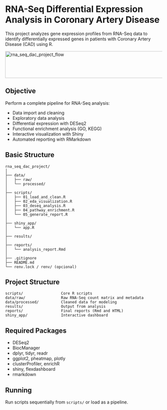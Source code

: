 # RNA-Seq Differential Expression Analysis in Coronary Artery Disease

This project analyzes gene expression profiles from RNA-Seq data to identify differentially expressed genes in patients with Coronary Artery Disease (CAD) using R.

<img width="960" height="86" alt="rna_seq_dac_project_flow" src="https://github.com/user-attachments/assets/2fc846fa-9f34-4273-979b-5c11786f9a9c" />

## Objective

Perform a complete pipeline for RNA-Seq analysis:
- Data import and cleaning
- Exploratory data analysis
- Differential expression with DESeq2
- Functional enrichment analysis (GO, KEGG)
- Interactive visualization with Shiny
- Automated reporting with RMarkdown

## Basic Structure
```
rna_seq_dac_project/
│
├── data/
│   ├── raw/
│   └── processed/
│
├── scripts/
│   ├── 01_load_and_clean.R
│   ├── 02_eda_visualization.R
│   ├── 03_deseq_analysis.R
│   ├── 04_pathway_enrichment.R
│   └── 05_generate_report.R
│
├── shiny_app/
│   └── app.R
│
├── results/
│
├── reports/
│   └── analysis_report.Rmd
│
├── .gitignore
├── README.md
└── renv.lock / renv/ (opcional)
```

## Project Structure

```
scripts/                 Core R scripts  
data/raw/                Raw RNA-Seq count matrix and metadata  
data/processed/          Cleaned data for modeling  
results/                 Output from analysis  
reports/                 Final reports (Rmd and HTML)  
shiny_app/               Interactive dashboard  
```

## Required Packages

- DESeq2
- BiocManager
- dplyr, tidyr, readr
- ggplot2, pheatmap, plotly
- clusterProfiler, enrichR
- shiny, flexdashboard
- rmarkdown

## Running

Run scripts sequentially from `scripts/` or load as a pipeline.
